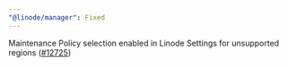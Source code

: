 ```yaml
---
"@linode/manager": Fixed
---
```


Maintenance Policy selection enabled in Linode Settings for unsupported regions ([#12725](https://github.com/linode/manager/pull/12725))
